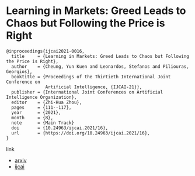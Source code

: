 # Learning in Markets: Greed Leads to Chaos but Following the Price is Right
```
@inproceedings{ijcai2021-0016,
  title     = {Learning in Markets: Greed Leads to Chaos but Following the Price is Right},
  author    = {Cheung, Yun Kuen and Leonardos, Stefanos and Piliouras, Georgios},
  booktitle = {Proceedings of the Thirtieth International Joint Conference on
               Artificial Intelligence, {IJCAI-21}},
  publisher = {International Joint Conferences on Artificial Intelligence Organization},
  editor    = {Zhi-Hua Zhou},
  pages     = {111--117},
  year      = {2021},
  month     = {8},
  note      = {Main Track}
  doi       = {10.24963/ijcai.2021/16},
  url       = {https://doi.org/10.24963/ijcai.2021/16},
}
```
link
- [arxiv](https://arxiv.org/pdf/2103.08529v2.pdf)
- [ijcai](https://www.ijcai.org/proceedings/2021/0016.pdf)